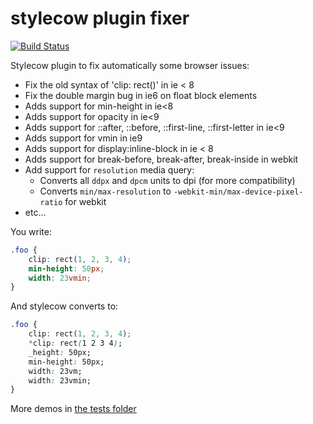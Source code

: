 stylecow plugin fixer
=====================

[![Build Status](https://travis-ci.org/stylecow/stylecow-plugin-fixes.svg)](https://travis-ci.org/stylecow/stylecow-plugin-fixes)

Stylecow plugin to fix automatically some browser issues:

* Fix the old syntax of 'clip: rect()' in ie < 8
* Fix the double margin bug in ie6 on float block elements
* Adds support for min-height in ie<8
* Adds support for opacity in ie<9
* Adds support for ::after, ::before, ::first-line, ::first-letter in ie<9
* Adds support for vmin in ie9
* Adds support for display:inline-block in ie < 8
* Adds support for break-before, break-after, break-inside in webkit
* Add support for `resolution` media query: 
  * Converts all `ddpx` and `dpcm` units to dpi (for more compatibility)
  * Converts `min/max-resolution` to `-webkit-min/max-device-pixel-ratio` for webkit
* etc...

You write:

```css
.foo {
    clip: rect(1, 2, 3, 4);
    min-height: 50px;
    width: 23vmin;
}
```

And stylecow converts to:


```css
.foo {
    clip: rect(1, 2, 3, 4);
    *clip: rect(1 2 3 4);
    _height: 50px;
    min-height: 50px;
    width: 23vm;
    width: 23vmin;
}
```

More demos in [the tests folder](https://github.com/stylecow/stylecow-plugin-fixes/tree/master/tests/cases)
